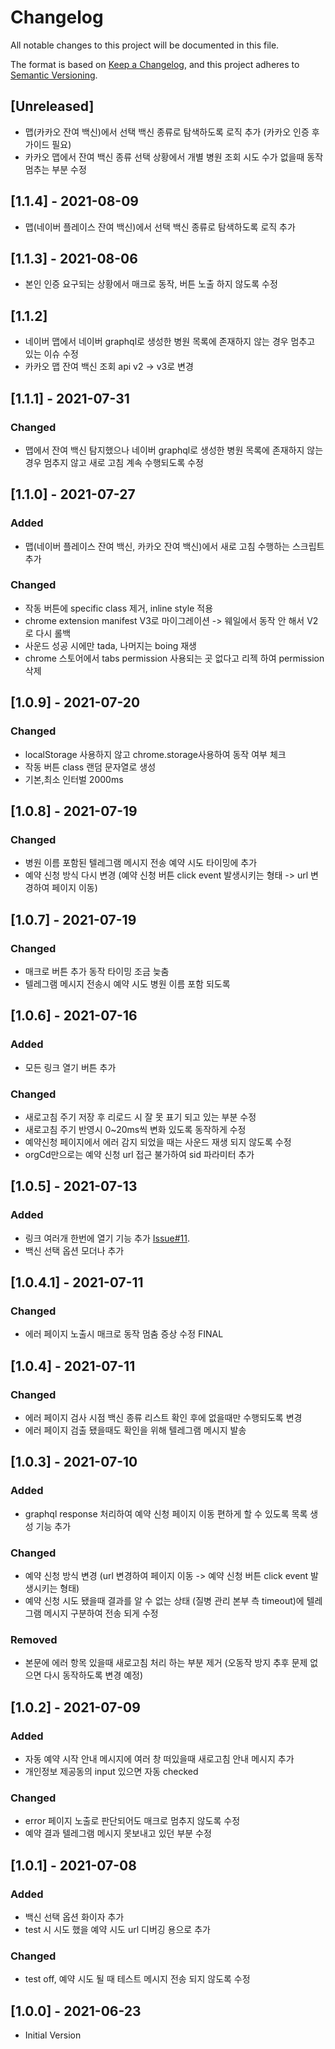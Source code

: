 # Changelog
All notable changes to this project will be documented in this file.

The format is based on [Keep a Changelog](https://keepachangelog.com/en/1.0.0/),
and this project adheres to [Semantic Versioning](https://semver.org/spec/v2.0.0.html).

## [Unreleased]
- 맵(카카오 잔여 백신)에서 선택 백신 종류로 탐색하도록 로직 추가 (카카오 인증 후 가이드 필요)
- 카카오 맵에서 잔여 백신 종류 선택 상황에서 개별 병원 조회 시도 수가 없을때 동작 멈추는 부분 수정

## [1.1.4] - 2021-08-09
- 맵(네이버 플레이스 잔여 백신)에서 선택 백신 종류로 탐색하도록 로직 추가

## [1.1.3] - 2021-08-06
- 본인 인증 요구되는 상황에서 매크로 동작, 버튼 노출 하지 않도록 수정

## [1.1.2]
- 네이버 맵에서 네이버 graphql로 생성한 병원 목록에 존재하지 않는 경우 멈추고 있는 이슈 수정
- 카카오 맵 잔여 백신 조회 api v2 -> v3로 변경

## [1.1.1] - 2021-07-31
### Changed
- 맵에서 잔여 백신 탐지했으나 네이버 graphql로 생성한 병원 목록에 존재하지 않는 경우 멈추지 않고 새로 고침 계속 수행되도록 수정 

## [1.1.0] - 2021-07-27
### Added
- 맵(네이버 플레이스 잔여 백신, 카카오 잔여 백신)에서 새로 고침 수행하는 스크립트 추가
### Changed
- 작동 버튼에 specific class 제거, inline style 적용
- chrome extension manifest V3로 마이그레이션 -> 웨일에서 동작 안 해서 V2로 다시 롤백
- 사운드 성공 시에만 tada, 나머지는 boing 재생
- chrome 스토어에서 tabs permission 사용되는 곳 없다고 리젝 하여 permission 삭제

## [1.0.9] - 2021-07-20
### Changed
- localStorage 사용하지 않고 chrome.storage사용하여 동작 여부 체크
- 작동 버튼 class 랜덤 문자열로 생성
- 기본,최소 인터벌 2000ms

## [1.0.8] - 2021-07-19
### Changed
- 병원 이름 포함된 텔레그램 메시지 전송 예약 시도 타이밍에 추가
- 예약 신청 방식 다시 변경 (예약 신청 버튼 click event 발생시키는 형태 -> url 변경하여 페이지 이동)

## [1.0.7] - 2021-07-19
### Changed
- 매크로 버튼 추가 동작 타이밍 조금 늦춤
- 텔레그램 메시지 전송시 예약 시도 병원 이름 포함 되도록

## [1.0.6] - 2021-07-16
### Added
- 모든 링크 열기 버튼 추가
### Changed
- 새로고침 주기 저장 후 리로드 시 잘 못 표기 되고 있는 부분 수정
- 새로고침 주기 반영시 0~20ms씩 변화 있도록 동작하게 수정
- 예약신청 페이지에서 에러 감지 되었을 때는 사운드 재생 되지 않도록 수정
- orgCd만으로는 예약 신청 url 접근 불가하여 sid 파라미터 추가

## [1.0.5] - 2021-07-13
### Added
- 링크 여러개 한번에 열기 기능 추가 [Issue#11](https://github.com/changdoc/naver-vaccine-macro/issues/11).
- 백신 선택 옵션 모더나 추가

## [1.0.4.1] - 2021-07-11
### Changed
- 에러 페이지 노출시 매크로 동작 멈춤 증상 수정 FINAL

## [1.0.4] - 2021-07-11
### Changed
- 에러 페이지 검사 시점 백신 종류 리스트 확인 후에 없을때만 수행되도록 변경
- 에러 페이지 검출 됐을때도 확인을 위해 텔레그램 메시지 발송

## [1.0.3] - 2021-07-10
### Added
- graphql response 처리하여 예약 신청 페이지 이동 편하게 할 수 있도록 목록 생성 기능 추가

### Changed
- 예약 신청 방식 변경 (url 변경하여 페이지 이동 -> 예약 신청 버튼 click event 발생시키는 형태)
- 예약 신청 시도 됐을때 결과를 알 수 없는 상태 (질병 관리 본부 측 timeout)에 텔레그램 메시지 구분하여 전송 되게 수정

### Removed
- 본문에 에러 항목 있을때 새로고침 처리 하는 부분 제거 (오동작 방지 추후 문제 없으면 다시 동작하도록 변경 예정)

## [1.0.2] - 2021-07-09
### Added
- 자동 예약 시작 안내 메시지에 여러 창 떠있을때 새로고침 안내 메시지 추가
- 개인정보 제공동의 input 있으면 자동 checked

### Changed
- error 페이지 노출로 판단되어도 매크로 멈추지 않도록 수정
- 예약 결과 텔레그램 메시지 못보내고 있던 부분 수정

## [1.0.1] - 2021-07-08
### Added
- 백신 선택 옵션 화이자 추가
- test 시 시도 했을 예약 시도 url 디버깅 용으로 추가

### Changed
- test off, 예약 시도 될 때 테스트 메시지 전송 되지 않도록 수정

## [1.0.0] - 2021-06-23
- Initial Version
